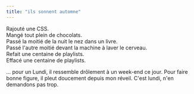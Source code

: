 ```yaml
---
title: "ils sonnent automne"
---
```


Rajouté une CSS.  
Mangé tout plein de chocolats.  
Passé la moitié de la nuit le nez dans un livre.  
Passé l'autre moitié devant la machine à laver le cerveau.  
Refait une centaine de playlists.  
Effacé une centaine de playlists.

... pour un Lundi, il ressemble drôlement à un week-end ce jour. Pour faire
bonne figure, il pleut doucement depuis mon réveil. C'est lundi, n'en
demandons pas trop.

